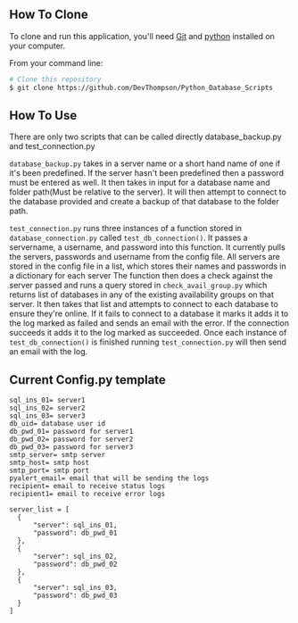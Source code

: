 ## How To Clone

To clone and run this application, you'll need [Git](https://git-scm.com) and [python](https://www.python.org/downloads/) installed on your computer. 

From your command line:

```bash
# Clone this repository
$ git clone https://github.com/DevThompson/Python_Database_Scripts
```

## How To Use

There are only two scripts that can be called directly database_backup.py and test_connection.py

`database_backup.py` takes in a server name or a short hand name of one if it's been predefined. If the server hasn't been predefined then a password must be entered as well. It then takes in input for a database name and folder path(Must be relative to the server). It will then attempt to connect to the database provided and create a backup of that database to the folder path.

`test_connection.py` runs three instances of a function stored in `database_connection.py` called `test_db_connection()`. It passes a servername, a username, and password into this function. It currently pulls the servers, passwords and username from the config file. All servers are stored in the config file in a list, which stores their names and passwords in a dictionary for each server The function then does a check against the server passed and runs a query stored in `check_avail_group.py` which returns list of databases in any of the existing availability groups on that server. It then takes that list and attempts to connect to each database to ensure they're online. If it fails to connect to a database it marks it adds it to the log marked as failed and sends an email with the error. If the connection succeeds it adds it to the log marked as succeeded. Once each instance of `test_db_connection()` is finished running `test_connection.py` will then send an email with the log.

## Current Config.py template
```
sql_ins_01= server1
sql_ins_02= server2
sql_ins_03= server3
db_uid= database user id
db_pwd_01= password for server1
db_pwd_02= password for server2
db_pwd_03= password for server3
smtp_server= smtp server
smtp_host= smtp host
smtp_port= smtp port
pyalert_email= email that will be sending the logs
recipient= email to receive status logs
recipient1= email to receive error logs

server_list = [
  {
      "server": sql_ins_01,
      "password": db_pwd_01
  },
  {
      "server": sql_ins_02,
      "password": db_pwd_02
  },
  {
      "server": sql_ins_03,
      "password": db_pwd_03
  }
]
```